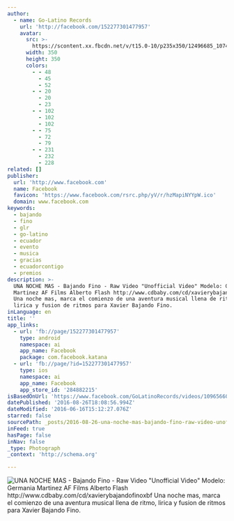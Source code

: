 ```yaml
---
author:
  - name: Go-Latino Records
    url: 'http://facebook.com/152277301477957'
    avatar:
      src: >-
        https://scontent.xx.fbcdn.net/v/t15.0-10/p235x350/12496685_1074039405968404_1138276084_n.jpg?oh=3a23c58ba860d427158a074b9b38b80c&oe=57DE5BD7
      width: 350
      height: 350
      colors:
        - - 48
          - 45
          - 52
        - - 20
          - 20
          - 23
        - - 102
          - 102
          - 102
        - - 75
          - 72
          - 79
        - - 231
          - 232
          - 228
related: []
publisher:
  url: 'http://www.facebook.com'
  name: Facebook
  favicon: 'https://www.facebook.com/rsrc.php/yV/r/hzMapiNYYpW.ico'
  domain: www.facebook.com
keywords:
  - bajando
  - fino
  - glr
  - go-latino
  - ecuador
  - evento
  - musica
  - gracias
  - ecuadorcontigo
  - premios
description: >-
  UNA NOCHE MAS - Bajando Fino - Raw Video "Unofficial Video" Modelo: Germania
  Martinez AF Films Alberto Flash http://www.cdbaby.com/cd/xavierybajandofinoxbf
  Una noche mas, marca el comienzo de una aventura musical llena de ritmo,
  lirica y fusion de ritmos para Xavier Bajando Fino.
inLanguage: en
title: ''
app_links:
  - url: 'fb://page/152277301477957'
    type: android
    namespace: ai
    app_name: Facebook
    package: com.facebook.katana
  - url: 'fb://page/?id=152277301477957'
    type: ios
    namespace: ai
    app_name: Facebook
    app_store_id: '284882215'
isBasedOnUrl: 'https://www.facebook.com/GoLatinoRecords/videos/1096566067049071/'
datePublished: '2016-08-26T18:08:56.994Z'
dateModified: '2016-06-16T15:12:27.076Z'
starred: false
sourcePath: _posts/2016-08-26-una-noche-mas-bajando-fino-raw-video-unofficial-video.md
inFeed: true
hasPage: false
inNav: false
_type: Photograph
_context: 'http://schema.org'

---
```

![UNA NOCHE MAS - Bajando Fino - Raw Video "Unofficial Video" Modelo: Germania Martinez AF Films Alberto Flash http://www.cdbaby.com/cd/xavierybajandofinoxbf Una noche mas, marca el comienzo de una aventura musical llena de ritmo, lirica y fusion de ritmos para Xavier Bajando Fino.](https://scontent.xx.fbcdn.net/v/t15.0-10/p128x128/12720139_1096568177048860_1391768596_n.jpg?oh=c24d4dfdaf519865a58e7430fac366a6&oe=57D665AC)